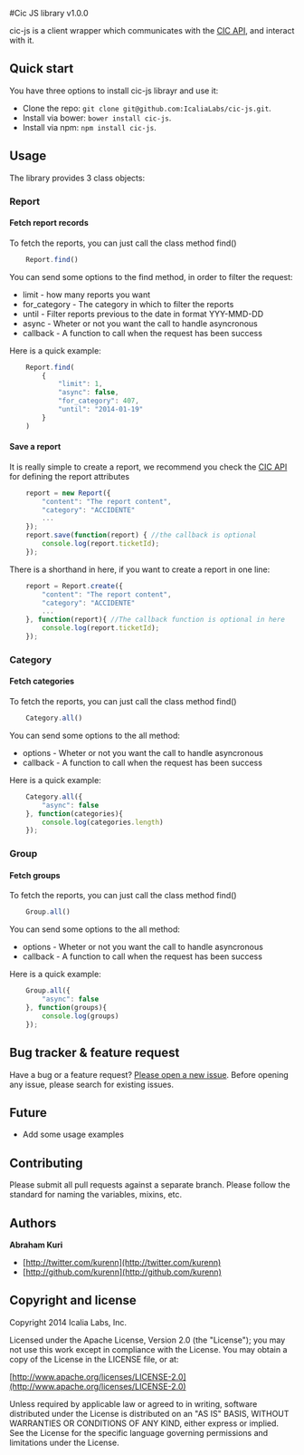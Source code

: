 #Cic JS library v1.0.0

cic-js is a client wrapper which communicates with the [CIC API](http://developers.cic.mx/api/), and interact with it.


## Quick start

You have three options to install cic-js librayr and use it:

* Clone the repo: `git clone git@github.com:IcaliaLabs/cic-js.git`.
* Install via bower: `bower install cic-js`.
* Install via npm: `npm install cic-js`.

## Usage

The library provides 3 class objects:

### Report

#### Fetch report records 

To fetch the reports, you can just call the class method find()

```javascript
	Report.find()
```

You can send some options to the find method, in order to filter the request:

* limit - how many reports you want
* for_category - The category in which to filter the reports
* until  - Filter reports previous to the date in format YYY-MMD-DD
* async - Wheter or not you want the call to handle asyncronous
* callback - A function to call when the request has been success

Here is a quick example:

```javascript
	Report.find(
		{
			"limit": 1,
			"async": false,
			"for_category": 407,
			"until": "2014-01-19"
		}
	)
```

#### Save a report

It is really simple to create a report, we recommend you check the [CIC API](http://developers.cic.mx/api/) for defining the report attributes

```javascript
	report = new Report({
		"content": "The report content",
		"category": "ACCIDENTE"
		...
	});
	report.save(function(report) { //the callback is optional
		console.log(report.ticketId);
	});
```

There is a shorthand in here, if you want to create a report in one line:

```javascript
	report = Report.create({
		"content": "The report content",
		"category": "ACCIDENTE"
		...
	}, function(report){ //The callback function is optional in here
		console.log(report.ticketId);
	});
```

### Category

#### Fetch categories

To fetch the reports, you can just call the class method find()

```javascript
	Category.all()
```

You can send some options to the all method:

* options - Wheter or not you want the call to handle asyncronous
* callback - A function to call when the request has been success

Here is a quick example:

```javascript
	Category.all({
		"async": false
	}, function(categories){
		console.log(categories.length)
	});
```

### Group

#### Fetch groups

To fetch the reports, you can just call the class method find()

```javascript
	Group.all()
```

You can send some options to the all method:

* options - Wheter or not you want the call to handle asyncronous
* callback - A function to call when the request has been success

Here is a quick example:

```javascript
	Group.all({
		"async": false
	}, function(groups){
		console.log(groups)
	});
```

## Bug tracker & feature request

Have a bug or a feature request? [Please open a new issue](https://github.com/IcaliaLabs/cic-js/issues). Before opening any issue, please search for existing issues.

## Future
* Add some usage examples

## Contributing

Please submit all pull requests against a separate branch. Please follow the standard for naming the variables, mixins, etc.

## Authors

**Abraham Kuri**

+ [http://twitter.com/kurenn](http://twitter.com/kurenn)
+ [http://github.com/kurenn](http://github.com/kurenn)

## Copyright and license

Copyright 2014 Icalia Labs, Inc.

Licensed under the Apache License, Version 2.0 (the "License");
you may not use this work except in compliance with the License.
You may obtain a copy of the License in the LICENSE file, or at:

  [http://www.apache.org/licenses/LICENSE-2.0](http://www.apache.org/licenses/LICENSE-2.0)

Unless required by applicable law or agreed to in writing, software
distributed under the License is distributed on an "AS IS" BASIS,
WITHOUT WARRANTIES OR CONDITIONS OF ANY KIND, either express or implied.
See the License for the specific language governing permissions and
limitations under the License.

